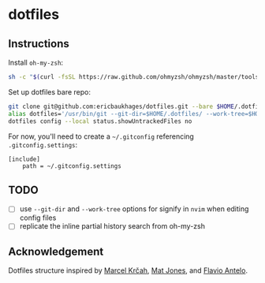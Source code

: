 # dotfiles

## Instructions

Install `oh-my-zsh`:

```bash
sh -c "$(curl -fsSL https://raw.github.com/ohmyzsh/ohmyzsh/master/tools/install.sh)"
```

Set up dotfiles bare repo:

```bash
git clone git@github.com:ericbaukhages/dotfiles.git --bare $HOME/.dotfiles
alias dotfiles='/usr/bin/git --git-dir=$HOME/.dotfiles/ --work-tree=$HOME'
dotfiles config --local status.showUntrackedFiles no
```
For now, you'll need to create a `~/.gitconfig` referencing `.gitconfig.settings`:

```
[include]
	path = ~/.gitconfig.settings
```

## TODO

- [ ] use `--git-dir` and `--work-tree` options for signify in `nvim` when editing config files
- [ ] replicate the inline partial history search from oh-my-zsh

## Acknowledgement

Dotfiles structure inspired by [Marcel Krčah](https://marcel.is/managing-dotfiles-with-git-bare-repo/), [Mat Jones](https://github.com/mrjones2014/dotfiles), and [Flavio Antelo](https://antelo.medium.com/how-to-manage-your-dotfiles-with-git-f7aeed8adf8b).
